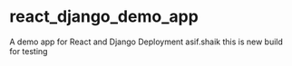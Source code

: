 # react_django_demo_app
A demo app for React and Django Deployment
asif.shaik
this is new build for testing
